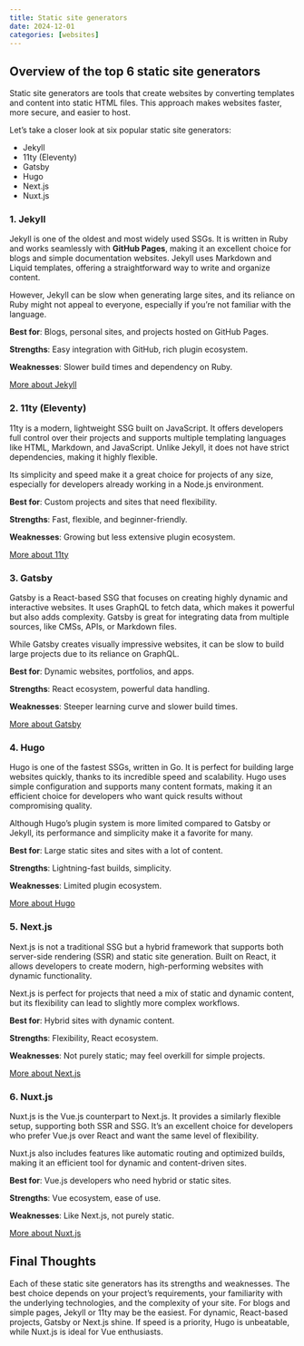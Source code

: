 ```yaml
---
title: Static site generators
date: 2024-12-01
categories: [websites]
---
```


## Overview of the top 6 static site generators

Static site generators are tools that create websites by converting templates and content into static HTML files.
This approach makes websites faster, more secure, and easier to host.

<!--more-->

Let’s take a closer look at six popular static site generators:

- Jekyll
- 11ty (Eleventy)
- Gatsby
- Hugo
- Next.js
- Nuxt.js

### 1. Jekyll

Jekyll is one of the oldest and most widely used SSGs. It is written in Ruby and works seamlessly with **GitHub Pages**, making it an excellent choice for blogs and simple documentation websites.
Jekyll uses Markdown and Liquid templates, offering a straightforward way to write and organize content.

However, Jekyll can be slow when generating large sites, and its reliance on Ruby might not appeal to everyone, especially if you’re not familiar with the language.

**Best for**: Blogs, personal sites, and projects hosted on GitHub Pages.

**Strengths**: Easy integration with GitHub, rich plugin ecosystem.

**Weaknesses**: Slower build times and dependency on Ruby.

[More about Jekyll](https://jekyllrb.com/)

### 2. 11ty (Eleventy)

11ty is a modern, lightweight SSG built on JavaScript. It offers developers full control over their projects and supports multiple templating languages like HTML, Markdown, and JavaScript.
Unlike Jekyll, it does not have strict dependencies, making it highly flexible.

Its simplicity and speed make it a great choice for projects of any size, especially for developers already working in a Node.js environment.

**Best for**: Custom projects and sites that need flexibility.

**Strengths**: Fast, flexible, and beginner-friendly.

**Weaknesses**: Growing but less extensive plugin ecosystem.

[More about 11ty](https://www.11ty.dev/)

### 3. Gatsby

Gatsby is a React-based SSG that focuses on creating highly dynamic and interactive websites. It uses GraphQL to fetch data, which makes it powerful but also adds complexity.
Gatsby is great for integrating data from multiple sources, like CMSs, APIs, or Markdown files.

While Gatsby creates visually impressive websites, it can be slow to build large projects due to its reliance on GraphQL.

**Best for**: Dynamic websites, portfolios, and apps.

**Strengths**: React ecosystem, powerful data handling.

**Weaknesses**: Steeper learning curve and slower build times.

[More about Gatsby](https://www.gatsbyjs.com/)

### 4. Hugo

Hugo is one of the fastest SSGs, written in Go. It is perfect for building large websites quickly, thanks to its incredible speed and scalability.
Hugo uses simple configuration and supports many content formats, making it an efficient choice for developers who want quick results without compromising quality.

Although Hugo’s plugin system is more limited compared to Gatsby or Jekyll, its performance and simplicity make it a favorite for many.

**Best for**: Large static sites and sites with a lot of content.

**Strengths**: Lightning-fast builds, simplicity.

**Weaknesses**: Limited plugin ecosystem.

[More about Hugo](https://gohugo.io/)

### 5. Next.js

Next.js is not a traditional SSG but a hybrid framework that supports both server-side rendering (SSR) and static site generation. Built on React, it allows developers to create modern, high-performing websites with dynamic functionality.

Next.js is perfect for projects that need a mix of static and dynamic content, but its flexibility can lead to slightly more complex workflows.

**Best for**: Hybrid sites with dynamic content.

**Strengths**: Flexibility, React ecosystem.

**Weaknesses**: Not purely static; may feel overkill for simple projects.

[More about Next.js](https://nextjs.org/)

### 6. Nuxt.js

Nuxt.js is the Vue.js counterpart to Next.js. It provides a similarly flexible setup, supporting both SSR and SSG. It’s an excellent choice for developers who prefer Vue.js over React and want the same level of flexibility.

Nuxt.js also includes features like automatic routing and optimized builds, making it an efficient tool for dynamic and content-driven sites.

**Best for**: Vue.js developers who need hybrid or static sites.

**Strengths**: Vue ecosystem, ease of use.

**Weaknesses**: Like Next.js, not purely static.

[More about Nuxt.js](https://nuxtjs.org/)

## Final Thoughts

Each of these static site generators has its strengths and weaknesses. The best choice depends on your project’s requirements, your familiarity with the underlying technologies, and the complexity of your site. For blogs and simple pages, Jekyll or 11ty may be the easiest. For dynamic, React-based projects, Gatsby or Next.js shine. If speed is a priority, Hugo is unbeatable, while Nuxt.js is ideal for Vue enthusiasts.
